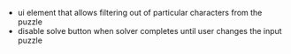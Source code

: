 - ui element that allows filtering out of particular characters from the puzzle
- disable solve button when solver completes until user changes the input puzzle

